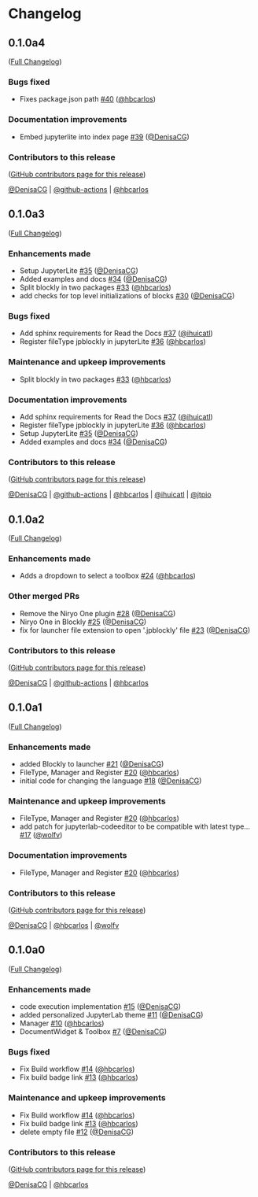 # Changelog

<!-- <START NEW CHANGELOG ENTRY> -->

## 0.1.0a4

([Full Changelog](https://github.com/QuantStack/jupyterlab-blockly/compare/jupyterlab-blockly-extension@0.1.0-alpha.3...60ac9449a03883d76b67b56910ac638d67930707))

### Bugs fixed

- Fixes package.json path [#40](https://github.com/QuantStack/jupyterlab-blockly/pull/40) ([@hbcarlos](https://github.com/hbcarlos))

### Documentation improvements

- Embed jupyterlite into index page [#39](https://github.com/QuantStack/jupyterlab-blockly/pull/39) ([@DenisaCG](https://github.com/DenisaCG))

### Contributors to this release

([GitHub contributors page for this release](https://github.com/QuantStack/jupyterlab-blockly/graphs/contributors?from=2022-07-14&to=2022-07-15&type=c))

[@DenisaCG](https://github.com/search?q=repo%3AQuantStack%2Fjupyterlab-blockly+involves%3ADenisaCG+updated%3A2022-07-14..2022-07-15&type=Issues) | [@github-actions](https://github.com/search?q=repo%3AQuantStack%2Fjupyterlab-blockly+involves%3Agithub-actions+updated%3A2022-07-14..2022-07-15&type=Issues) | [@hbcarlos](https://github.com/search?q=repo%3AQuantStack%2Fjupyterlab-blockly+involves%3Ahbcarlos+updated%3A2022-07-14..2022-07-15&type=Issues)

<!-- <END NEW CHANGELOG ENTRY> -->

## 0.1.0a3

([Full Changelog](https://github.com/QuantStack/jupyterlab-blockly/compare/v0.1.0a2...191e3ccfca68a173466bf096d751a38d6b917128))

### Enhancements made

- Setup JupyterLite [#35](https://github.com/QuantStack/jupyterlab-blockly/pull/35) ([@DenisaCG](https://github.com/DenisaCG))
- Added examples and docs [#34](https://github.com/QuantStack/jupyterlab-blockly/pull/34) ([@DenisaCG](https://github.com/DenisaCG))
- Split blockly in two packages [#33](https://github.com/QuantStack/jupyterlab-blockly/pull/33) ([@hbcarlos](https://github.com/hbcarlos))
- add checks for top level initializations of blocks [#30](https://github.com/QuantStack/jupyterlab-blockly/pull/30) ([@DenisaCG](https://github.com/DenisaCG))

### Bugs fixed

- Add sphinx requirements for Read the Docs [#37](https://github.com/QuantStack/jupyterlab-blockly/pull/37) ([@ihuicatl](https://github.com/ihuicatl))
- Register fileType jpblockly in jupyterLite [#36](https://github.com/QuantStack/jupyterlab-blockly/pull/36) ([@hbcarlos](https://github.com/hbcarlos))

### Maintenance and upkeep improvements

- Split blockly in two packages [#33](https://github.com/QuantStack/jupyterlab-blockly/pull/33) ([@hbcarlos](https://github.com/hbcarlos))

### Documentation improvements

- Add sphinx requirements for Read the Docs [#37](https://github.com/QuantStack/jupyterlab-blockly/pull/37) ([@ihuicatl](https://github.com/ihuicatl))
- Register fileType jpblockly in jupyterLite [#36](https://github.com/QuantStack/jupyterlab-blockly/pull/36) ([@hbcarlos](https://github.com/hbcarlos))
- Setup JupyterLite [#35](https://github.com/QuantStack/jupyterlab-blockly/pull/35) ([@DenisaCG](https://github.com/DenisaCG))
- Added examples and docs [#34](https://github.com/QuantStack/jupyterlab-blockly/pull/34) ([@DenisaCG](https://github.com/DenisaCG))

### Contributors to this release

([GitHub contributors page for this release](https://github.com/QuantStack/jupyterlab-blockly/graphs/contributors?from=2022-06-30&to=2022-07-14&type=c))

[@DenisaCG](https://github.com/search?q=repo%3AQuantStack%2Fjupyterlab-blockly+involves%3ADenisaCG+updated%3A2022-06-30..2022-07-14&type=Issues) | [@github-actions](https://github.com/search?q=repo%3AQuantStack%2Fjupyterlab-blockly+involves%3Agithub-actions+updated%3A2022-06-30..2022-07-14&type=Issues) | [@hbcarlos](https://github.com/search?q=repo%3AQuantStack%2Fjupyterlab-blockly+involves%3Ahbcarlos+updated%3A2022-06-30..2022-07-14&type=Issues) | [@ihuicatl](https://github.com/search?q=repo%3AQuantStack%2Fjupyterlab-blockly+involves%3Aihuicatl+updated%3A2022-06-30..2022-07-14&type=Issues) | [@jtpio](https://github.com/search?q=repo%3AQuantStack%2Fjupyterlab-blockly+involves%3Ajtpio+updated%3A2022-06-30..2022-07-14&type=Issues)

## 0.1.0a2

([Full Changelog](https://github.com/QuantStack/jupyterlab-blockly/compare/v0.1.0a1...0be9b91f8f17c15404ec3fbd8f39404711a225d0))

### Enhancements made

- Adds a dropdown to select a toolbox [#24](https://github.com/QuantStack/jupyterlab-blockly/pull/24) ([@hbcarlos](https://github.com/hbcarlos))

### Other merged PRs

- Remove the Niryo One plugin [#28](https://github.com/QuantStack/jupyterlab-blockly/pull/28) ([@DenisaCG](https://github.com/DenisaCG))
- Niryo One in Blockly [#25](https://github.com/QuantStack/jupyterlab-blockly/pull/25) ([@DenisaCG](https://github.com/DenisaCG))
- fix for launcher file extension to open '.jpblockly' file [#23](https://github.com/QuantStack/jupyterlab-blockly/pull/23) ([@DenisaCG](https://github.com/DenisaCG))

### Contributors to this release

([GitHub contributors page for this release](https://github.com/QuantStack/jupyterlab-blockly/graphs/contributors?from=2022-06-15&to=2022-06-30&type=c))

[@DenisaCG](https://github.com/search?q=repo%3AQuantStack%2Fjupyterlab-blockly+involves%3ADenisaCG+updated%3A2022-06-15..2022-06-30&type=Issues) | [@github-actions](https://github.com/search?q=repo%3AQuantStack%2Fjupyterlab-blockly+involves%3Agithub-actions+updated%3A2022-06-15..2022-06-30&type=Issues) | [@hbcarlos](https://github.com/search?q=repo%3AQuantStack%2Fjupyterlab-blockly+involves%3Ahbcarlos+updated%3A2022-06-15..2022-06-30&type=Issues)

## 0.1.0a1

([Full Changelog](https://github.com/QuantStack/jupyterlab-blockly/compare/v0.1.0a0...76fe431fa9e8c24ce81d917969882b74ac671fce))

### Enhancements made

- added Blockly to launcher [#21](https://github.com/QuantStack/jupyterlab-blockly/pull/21) ([@DenisaCG](https://github.com/DenisaCG))
- FileType, Manager and Register [#20](https://github.com/QuantStack/jupyterlab-blockly/pull/20) ([@hbcarlos](https://github.com/hbcarlos))
- initial code for changing the language [#18](https://github.com/QuantStack/jupyterlab-blockly/pull/18) ([@DenisaCG](https://github.com/DenisaCG))

### Maintenance and upkeep improvements

- FileType, Manager and Register [#20](https://github.com/QuantStack/jupyterlab-blockly/pull/20) ([@hbcarlos](https://github.com/hbcarlos))
- add patch for jupyterlab-codeeditor to be compatible with latest type… [#17](https://github.com/QuantStack/jupyterlab-blockly/pull/17) ([@wolfv](https://github.com/wolfv))

### Documentation improvements

- FileType, Manager and Register [#20](https://github.com/QuantStack/jupyterlab-blockly/pull/20) ([@hbcarlos](https://github.com/hbcarlos))

### Contributors to this release

([GitHub contributors page for this release](https://github.com/QuantStack/jupyterlab-blockly/graphs/contributors?from=2022-04-11&to=2022-06-15&type=c))

[@DenisaCG](https://github.com/search?q=repo%3AQuantStack%2Fjupyterlab-blockly+involves%3ADenisaCG+updated%3A2022-04-11..2022-06-15&type=Issues) | [@hbcarlos](https://github.com/search?q=repo%3AQuantStack%2Fjupyterlab-blockly+involves%3Ahbcarlos+updated%3A2022-04-11..2022-06-15&type=Issues) | [@wolfv](https://github.com/search?q=repo%3AQuantStack%2Fjupyterlab-blockly+involves%3Awolfv+updated%3A2022-04-11..2022-06-15&type=Issues)

## 0.1.0a0

([Full Changelog](https://github.com/QuantStack/jupyterlab-blockly/compare/first-commit...7621d106ba51831512b803f07f1dd70b48b41a79))

### Enhancements made

- code execution implementation [#15](https://github.com/QuantStack/jupyterlab-blockly/pull/15) ([@DenisaCG](https://github.com/DenisaCG))
- added personalized JupyterLab theme [#11](https://github.com/QuantStack/jupyterlab-blockly/pull/11) ([@DenisaCG](https://github.com/DenisaCG))
- Manager [#10](https://github.com/QuantStack/jupyterlab-blockly/pull/10) ([@hbcarlos](https://github.com/hbcarlos))
- DocumentWidget & Toolbox [#7](https://github.com/QuantStack/jupyterlab-blockly/pull/7) ([@DenisaCG](https://github.com/DenisaCG))

### Bugs fixed

- Fix Build workflow [#14](https://github.com/QuantStack/jupyterlab-blockly/pull/14) ([@hbcarlos](https://github.com/hbcarlos))
- Fix build badge link [#13](https://github.com/QuantStack/jupyterlab-blockly/pull/13) ([@hbcarlos](https://github.com/hbcarlos))

### Maintenance and upkeep improvements

- Fix Build workflow [#14](https://github.com/QuantStack/jupyterlab-blockly/pull/14) ([@hbcarlos](https://github.com/hbcarlos))
- Fix build badge link [#13](https://github.com/QuantStack/jupyterlab-blockly/pull/13) ([@hbcarlos](https://github.com/hbcarlos))
- delete empty file [#12](https://github.com/QuantStack/jupyterlab-blockly/pull/12) ([@DenisaCG](https://github.com/DenisaCG))

### Contributors to this release

([GitHub contributors page for this release](https://github.com/QuantStack/jupyterlab-blockly/graphs/contributors?from=2022-01-10&to=2022-04-11&type=c))

[@DenisaCG](https://github.com/search?q=repo%3AQuantStack%2Fjupyterlab-blockly+involves%3ADenisaCG+updated%3A2022-01-10..2022-04-11&type=Issues) | [@hbcarlos](https://github.com/search?q=repo%3AQuantStack%2Fjupyterlab-blockly+involves%3Ahbcarlos+updated%3A2022-01-10..2022-04-11&type=Issues)

